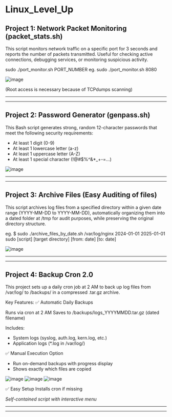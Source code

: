 # Linux_Level_Up

Project 1: Network Packet Monitoring (packet_stats.sh)
-------------------------------------------------------------------
This script monitors network traffic on a specific port for 3 seconds and reports the number of packets transmitted. Useful for checking active connections, debugging services, or monitoring suspicious activity.

sudo ./port_monitor.sh PORT_NUMBER eg.  sudo ./port_monitor.sh 8080

![image](https://github.com/user-attachments/assets/296622cb-1486-4e7c-a01c-0ffb939e882a)


(Root access is necessary because of TCPdumps scanning)

-----------------------------------------------------------------------------
-----------------------------------------------------------------------------

Project 2: Password Generator (genpass.sh) 
-----------------------------------------------------------------------
This Bash script generates strong, random 12-character passwords that meet the following security requirements:
  * At least 1 digit (0-9)
  * At least 1 lowercase letter (a-z)
  * At least 1 uppercase letter (A-Z)
  * At least 1 special character (!@#$%^&*_+-=...)

![image](https://github.com/user-attachments/assets/1ffd1fd2-631d-41d2-89e8-b4cc355f561d)

-----------------------------------------------------------------------------------------------------------
----------------------------------------------------------------------------------------------------------- 

Project 3: Archive Files (Easy Auditing of files)
-----------------------------------------------------------------------
This script archives log files from a specified directory within a given date range (YYYY-MM-DD to YYYY-MM-DD), automatically organizing them into a dated folder at /tmp for audit purposes, while preserving the original directory structure.

eg. $ sudo ./archive_files_by_date.sh /var/log/nginx 2024-01-01 2025-01-01 </br>
       sudo [script] [target directory] [from: date] [to: date]

![image](https://github.com/user-attachments/assets/08aad6b5-b71e-497f-9c2e-6275c1aa0608)


-----------------------------------------------------------------------------------------------------------
-----------------------------------------------------------------------------------------------------------

Project 4: Backup Cron 2.0
-----------------------------------------------------------------------

This project sets up a daily cron job at 2 AM to back up log files from /var/log/ to /backups/ in a compressed .tar.gz archive.

Key Features:
✅ Automatic Daily Backups

Runs via cron at 2 AM
Saves to /backups/logs_YYYYMMDD.tar.gz (dated filename)

Includes:
* System logs (syslog, auth.log, kern.log, etc.)
* Application logs (*.log in /var/log/)

✅ Manual Execution Option

* Run on-demand backups with progress display
*  Shows exactly which files are copied

![image](https://github.com/user-attachments/assets/43b2070e-bf0e-4e3e-ac0d-0fcc9094744b)
![image](https://github.com/user-attachments/assets/fbc26926-99f1-4918-acc4-0e0295491bb3)
![image](https://github.com/user-attachments/assets/ed724ef4-b862-4844-ba9c-38f838c8ad17)

✅ Easy Setup
Installs cron if missing

<i> Self-contained script with interactive menu <i/>

-----------------------------------------------------------------------------------------------------------
-----------------------------------------------------------------------------------------------------------

